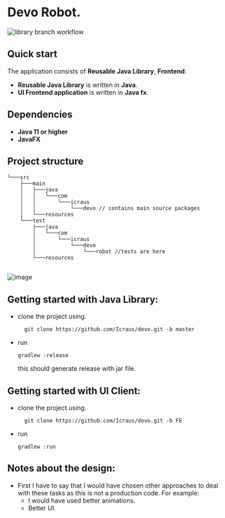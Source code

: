 # Devo Robot.

![library branch workflow](https://github.com/icraus/devo/actions/workflows/CI.yaml/badge.svg??branch=master)


## Quick start
The application consists of **Reusable Java Library**, **Frontend**:
- **Reusable Java Library** is written in **Java**.
- **UI Frontend application** is written in **Java fx**.

## Dependencies
- **Java 11 or higher**
- **JavaFX**

## Project structure
```
└───src
    ├───main
    │   ├───java
    │   │   └───com
    │   │       └───icraus
    │   │           └───devo // contains main source packages
    │   └───resources
    └───test
        ├───java
        │   └───com
        │       └───icraus
        │           └───devo
        │               └───robot //tests are here 
        └───resources


```
![image](https://user-images.githubusercontent.com/19273690/164977363-bb379a19-fdb3-4830-95f7-1ffe6bb90214.png)

## Getting started with Java Library:
- clone the project using.
  ```
    git clone https://github.com/Icraus/devo.git -b master
  ```
- run
  ```
  gradlew :release
  ```
  this should generate release with jar file.

## Getting started with UI Client:
- clone the project using.
  ```
    git clone https://github.com/Icraus/devo.git -b FE
  ```
- run
  ```
  gradlew :run
  ```
## Notes about the design:
- First I have to say that I would have chosen other approaches to deal with
  these tasks as this is not a production code.
  For example:
  * I would have used better animations.
  * Better UI.
